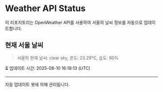 
# Weather API Status

이 리포지토리는 OpenWeather API를 사용하여 서울의 날씨 정보를 자동으로 업데이트합니다.

## 현재 서울 날씨
> 서울의 현재 날씨: clear sky, 온도: 23.29°C, 습도: 90%

⏳ 업데이트 시간: 2025-08-10 16:18:13 (UTC)

---
자동 업데이트 봇에 의해 관리됩니다.
